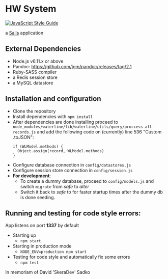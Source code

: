 # HW System
[![JavaScript Style Guide](https://cdn.rawgit.com/standard/standard/master/badge.svg)](https://github.com/standard/standard)

a [Sails](http://sailsjs.org) application

## External Dependencies
 - Node.js v6.11.x or above
 - Pandoc: https://github.com/jgm/pandoc/releases/tag/2.1
 - Ruby-SASS compiler
 - a Redis session store
 - a MySQL datastore

## Installation and configuration
 - Clone the repository
 - Install dependencies with `npm install`
 - After dependencies are done installing proceed to `node_modules/waterline/lib/waterline/utils/query/proccess-all-records.js` and add the following code on (currently) line 536 "Custom .toJSON":
   ```
   if (WLModel.methods) {
     Object.assign(record, WLModel.methods)
   }
   ```
 - Configure database connection in `config/datastores.js`
 - Configure session store connection in `config/session.js`
 - **For development**:
    - To create a dummy database, proceed to `config/models.js` and switch `migrate` from *safe* to *alter*
    - Switch it back to *safe* to for faster startup times after the dummy db is done seeding.

## Running and testing for code style errors:
App listens on port **1337** by default
 - Starting up
    - `npm start`
 - Starting in production mode
    - `NODE_ENV=production npm start`
 - Testing for code style and automatically fix some errors
    - `npm test`

In memoriam of David 'SkeraDev' Sadko
